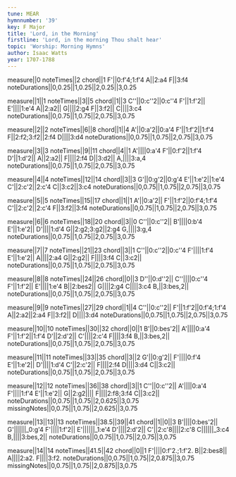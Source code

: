 ```yaml
---
tune: MEAR
hymnnumber: '39'
key: F Major
title: 'Lord, in the Morning'
firstline: 'Lord, in the morning Thou shalt hear'
topic: 'Worship: Morning Hymns'
author: Isaac Watts
year: 1707-1788
---
```

measure||0
noteTimes||2
chord||1
F'||0:f'4;1:f'4
A||2:a4
F||3:f4
noteDurations||0,0.25||1,0.25||2,0.25||3,0.25

measure||1||1
noteTimes||3||5
chord||1||3
C''||0:c''2||0:c''4
F'||1:f'2||
E'||||1:e'4
A||2:a2||
G||||2:g4
F||3:f2||
C||||3:c4
noteDurations||0,0.75||1,0.75||2,0.75||3,0.75

measure||2||2
noteTimes||6||8
chord||1||4
A'||0:a'2||0:a'4
F'||1:f'2||1:f'4
F||2:f2;3:f2||2:f4
D||||3:d4
noteDurations||0,0.75||1,0.75||2,0.75||3,0.75

measure||3||3
noteTimes||9||11
chord||4||1
A'||||0:a'4
F'||0:f'2||1:f'4
D'||1:d'2||
A||2:a2||
F||||2:f4
D||3:d2||
A,||||3:a,4
noteDurations||0,0.75||1,0.75||2,0.75||3,0.75

measure||4||4
noteTimes||12||14
chord||3||3
G'||0:g'2||0:g'4
E'||1:e'2||1:e'4
C'||2:c'2||2:c'4
C||3:c2||3:c4
noteDurations||0,0.75||1,0.75||2,0.75||3,0.75

measure||5||5
noteTimes||15||17
chord||1||1
A'||0:a'2||
F'||1:f'2||0:f'4;1:f'4
C'||2:c'2||2:c'4
F||3:f2||3:f4
noteDurations||0,0.75||1,0.75||2,0.75||3,0.75

measure||6||6
noteTimes||18||20
chord||3||0
C''||0:c''2||
B'||||0:b'4
E'||1:e'2||
D'||||1:d'4
G||2:g2;3:g2||2:g4
G,||||3:g,4
noteDurations||0,0.75||1,0.75||2,0.75||3,0.75

measure||7||7
noteTimes||21||23
chord||3||1
C''||0:c''2||0:c''4
F'||||1:f'4
E'||1:e'2||
A||||2:a4
G||2:g2||
F||||3:f4
C||3:c2||
noteDurations||0,0.75||1,0.75||2,0.75||3,0.75

measure||8||8
noteTimes||24||26
chord||0||3
D''||0:d''2||
C''||||0:c''4
F'||1:f'2||
E'||||1:e'4
B||2:bes2||
G||||2:g4
C||||3:c4
B,||3:bes,2||
noteDurations||0,0.75||1,0.75||2,0.75||3,0.75

measure||9||9
noteTimes||27||29
chord||1||4
C''||0:c''2||
F'||1:f'2||0:f'4;1:f'4
A||2:a2||2:a4
F||3:f2||
D||||3:d4
noteDurations||0,0.75||1,0.75||2,0.75||3,0.75

measure||10||10
noteTimes||30||32
chord||0||1
B'||0:bes'2||
A'||||0:a'4
F'||1:f'2||1:f'4
D'||2:d'2||
C'||||2:c'4
F||||3:f4
B,||3:bes,2||
noteDurations||0,0.75||1,0.75||2,0.75||3,0.75

measure||11||11
noteTimes||33||35
chord||3||2
G'||0:g'2||
F'||||0:f'4
E'||1:e'2||
D'||||1:d'4
C'||2:c'2||
F||||2:f4
D||||3:d4
C||3:c2||
noteDurations||0,0.75||1,0.75||2,0.75||3,0.75

measure||12||12
noteTimes||36||38
chord||3||1
C''||0:c''2||
A'||||0:a'4
F'||||1:f'4
E'||1:e'2||
G||2:g2||||
F||||2:f8;3:f4
C||3:c2||
noteDurations||0,0.75||1,0.75||2,0.625||3,0.75
missingNotes||0,0.75||1,0.75||2,0.625||3,0.75

measure||13||13||13
noteTimes||38.5||39||41
chord||1||0||3
B'||||0:bes'2||
G'||||||_0:g'4
F'||||1:f'2||
E'||||||_1:e'4
D'||||2:d'2||
C'||2:c'8||||2:c'8
C||||||_3:c4
B,||||3:bes,2||
noteDurations||0,0.75||1,0.75||2,0.75||3,0.75

measure||14||14
noteTimes||41.5||42
chord||0||1
F'||||0:f'2.;1:f'2.
B||2:bes8||
A||||2:a2.
F||||3:f2.
noteDurations||0,0.75||1,0.75||2,0.875||3,0.75
missingNotes||0,0.75||1,0.75||2,0.875||3,0.75

